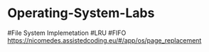 # Operating-System-Labs
#File System Implemetation
#LRU
#FIFO
https://nicomedes.assistedcoding.eu/#/app/os/page_replacement
